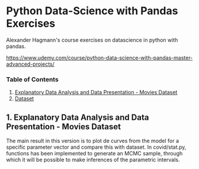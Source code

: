 
# Python Data-Science with Pandas Exercises

Alexander Hagmann's course exercises on datascience in python with pandas.

https://www.udemy.com/course/python-data-science-with-pandas-master-advanced-projects/


### Table of Contents
1. [Explanatory Data Analysis and Data Presentation - Movies Dataset](#1-explanatory-data-analysis-and-data-presentation-movies-dataset)
2. [Dataset](#2-dataset)

## 1. Explanatory Data Analysis and Data Presentation - Movies Dataset

The main result in this version is to plot de curves from the model for a specific parameter vector and compare this with dataset. In covid/stat.py, functions has been implemented to generate an MCMC sample, through which it will be possible to make inferences of the parametric intervals.
